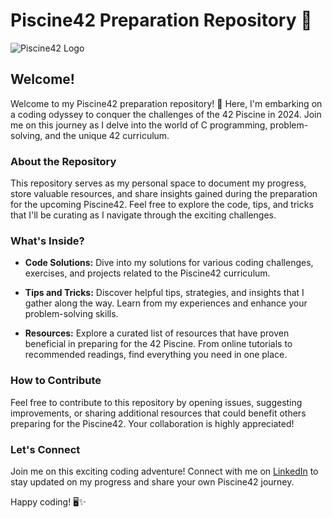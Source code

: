 # Piscine42 Preparation Repository 🚀

![Piscine42 Logo](https://miro.medium.com/v2/resize:fit:1200/1*FjpowtIt6OMI0kIBEn0K_A.jpeg)

## Welcome!

Welcome to my Piscine42 preparation repository! 🚀 Here, I'm embarking on a coding odyssey to conquer the challenges of the 42 Piscine in 2024. Join me on this journey as I delve into the world of C programming, problem-solving, and the unique 42 curriculum.

### About the Repository

This repository serves as my personal space to document my progress, store valuable resources, and share insights gained during the preparation for the upcoming Piscine42. Feel free to explore the code, tips, and tricks that I'll be curating as I navigate through the exciting challenges.

### What's Inside?

- **Code Solutions:** Dive into my solutions for various coding challenges, exercises, and projects related to the Piscine42 curriculum.

- **Tips and Tricks:** Discover helpful tips, strategies, and insights that I gather along the way. Learn from my experiences and enhance your problem-solving skills.

- **Resources:** Explore a curated list of resources that have proven beneficial in preparing for the 42 Piscine. From online tutorials to recommended readings, find everything you need in one place.

### How to Contribute

Feel free to contribute to this repository by opening issues, suggesting improvements, or sharing additional resources that could benefit others preparing for the Piscine42. Your collaboration is highly appreciated!

### Let's Connect

Join me on this exciting coding adventure! Connect with me on [LinkedIn](https://www.linkedin.com/in/jonatha-costa-574847261/) to stay updated on my progress and share your own Piscine42 journey.

Happy coding! 🖥️✨
